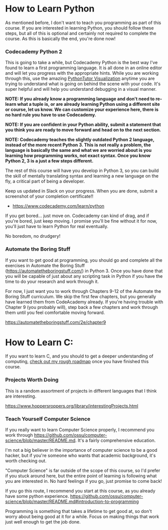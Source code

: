 # How to Learn Python

As mentioned before, I don't want to teach you programming as part of
this course. If you are interested in learning Python, you should follow
these steps, but all of this is optional and certainly not required to
complete the course. As this is basically the end, you're done now!

### Codecademy Python 2

This is going to take a while, but Codecademy Python is the best way
I've found to learn a first programming language. It is all done in an
online editor and will let you progress with the appropriate hints.
While you are working through this, use the amazing
<a href="http://www.pythontutor.com/visualize.html#mode=edit"
rel="noopener" target="_blank">PythonTutor Visualization</a> anytime you
are trying to understand what is going on behind the scene with your
code. It's super helpful and will help you understand debugging in a
visual manner.

**NOTE: If you already know a programming language and don't need to
re-learn what a tuple is, or are already learning Python using a
different site or course, let us know. We can customize your experience
here, there is no hard rule you have to use Codecademy.**

**NOTE: If you are confident in your Python ability, submit a statement
that you think you are ready to move forward and head on to the next
section.**

**NOTE: Codecademy teaches the slightly outdated Python 2 language,
instead of the more recent Python 3. This is not really a problem, the
language is basically the same and what we are worried about is you
learning how programming works, not exact syntax. Once you know Python
2, 3 is a just a few steps different.**

The rest of this course will have you develop in Python 3, so you can
build the skill of mentally translating syntax and learning a new
language on the fly, a critical part of being a developer.

Keep us updated in Slack on your progress. When you are done, submit a
screenshot of your completion certificate!!

-   <a href="https://www.codecademy.com/learn/python" rel="noopener"
    target="_blank">https://www.codecademy.com/learn/python</a>

If you get bored... just move on. Codecademy can kind of drag, and if
you're bored, just keep moving. I promise you'll be fine without it for
now, you'll just have to learn Python for real eventually.

No boredom, no drudgery!

### Automate the Boring Stuff 

If you want to get good at programming, you should go and complete all
the exercises in Automate the Boring Stuff
(<a href="https://automatetheboringstuff.com/" rel="noopener"
target="_blank">https://automatetheboringstuff.com/</a>) in Python 3.
Once you have done that you will be capable of just about any scripting
task in Python if you have the time to do your research and work through
it.

For now, I just want you to work through Chapters 9-12 of the Automate
the Boring Stuff curriculum. We skip the first few chapters, but you
generally have learned them from CodeAcademy already. If you're having
trouble with Chapter 9 (you probably will), step back a few chapters and
work through them until you feel comfortable moving forward.

<a href="https://automatetheboringstuff.com/2e/chapter9" rel="noopener"
target="_blank">https://automatetheboringstuff.com/2e/chapter9</a>

  

# How to Learn C:

If you want to learn C, and you should to get a deeper understanding of
computing,
<a href="https://www.hoppersroppers.org/roadmap/training/c.html"
rel="noopener" target="_blank">check out my rough roadmap</a> once you
have finished this course.

### Projects Worth Doing

This is a random assortment of projects in different languages that I
think are interesting.

<https://www.hoppersroppers.org/library/interestingProjects.html> 

  

### Teach Yourself Computer Science 

If you really want to learn Computer Science properly, I recommend you
work through
<a href="https://github.com/ossu/computer-science/blob/master/README.md"
rel="noopener"
target="_blank">https://github.com/ossu/computer-science/blob/master/README.md</a>.
It's a fairly comprehensive education.

I'm not a big believer in the importance of computer science to be a
good hacker, but if you're someone who wants that academic background,
it's worth checking out.

"Computer Science" is far outside of the scope of this course, so I'd
prefer if you stuck around here, but the entire point of learning is
following what you are interested in. No hard feelings if you go, just
promise to come back!

If you go this route, I recommend you start at this course, as you
already have some python experience. <a
href="https://github.com/ossu/computer-science/blob/master/README.md#introduction-to-programming"
rel="noopener"
target="_blank">https://github.com/ossu/computer-science/blob/master/README.md#introduction-to-programming</a>

  

Programming is something that takes a lifetime to get good at, so don't
worry about being good at it for a while. Focus on making things that
work just well enough to get the job done.
